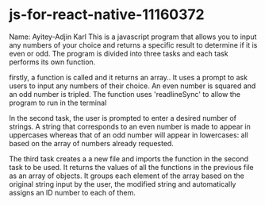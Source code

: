 # js-for-react-native-11160372
Name: Ayitey-Adjin Karl
This is a javascript program that allows you to input any numbers of your choice and returns a specific result to determine if it is even or odd. The program is divided into three tasks and each task performs its own function. 

firstly, a function is called and it returns an array.. It uses a prompt to ask users to input any numbers of their choice. An even number is squared and an odd number is tripled. The function uses 'readlineSync'
to allow the program to run in the terminal

In the second task, the user is prompted to enter a desired number of strings. A string that corresponds to an even number is made to appear in uppercases whereas that of an odd number  will appear in lowercases: all based on the array of numbers already requested.

The third task creates a a new file and imports the function in the second task to be used. It returns the values of all the functions in the previous file as an array of objects. It groups each element of the array based on the original string input by the user, the modified string and automatically assigns an ID number to each of them.
